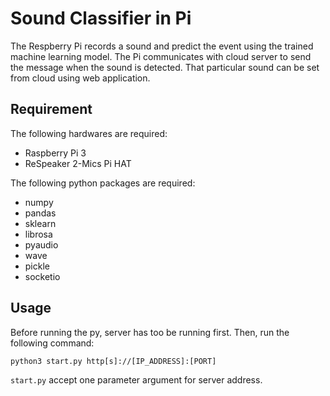 # Sound Classifier in Pi

The Respberry Pi records a sound and predict the event using the trained machine learning model. The Pi communicates with cloud server to send the message when the sound is detected. That particular sound can be set from cloud using web application.

## Requirement

The following hardwares are required:

* Raspberry Pi 3
* ReSpeaker 2-Mics Pi HAT

The following python packages are required:

* numpy
* pandas
* sklearn
* librosa
* pyaudio
* wave
* pickle
* socketio

## Usage

Before running the py, server has too be running first. Then, run the following command:

``` console
python3 start.py http[s]://[IP_ADDRESS]:[PORT]
```

`start.py` accept one parameter argument for server address. 